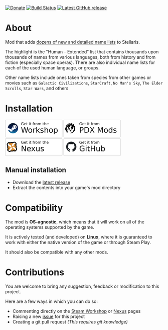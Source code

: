 [![Donate](https://img.shields.io/badge/-%E2%99%A5%20Donate-%23ff69b4)](https://hmlendea.go.ro/fund.html) [![Build Status](https://github.com/hmlendea/stellaris-ui-name-lists/actions/workflows/build.yml/badge.svg)](https://github.com/hmlendea/stellaris-ui-name-lists/actions/workflows/build.yml) [![Latest GitHub release](https://img.shields.io/github/v/release/hmlendea/stellaris-ui-name-lists)](https://github.com/hmlendea/stellaris-ui-name-lists/releases/latest)

# About

Mod that adds [dozens of new and detailed name lists](https://github.com/hmlendea/stellaris-ui-name-lists/wiki/Name-Lists) to Stellaris.

The highlight is the "Human - Extended" list that contains thousands upon thousands of names from various languages, both from history and from fiction (especially space operas).
There are also individual name lists for each of the used human language, or groups.

Other name lists include ones taken from species from other games or movies such as `Galactic Civilizations`, `StarCraft`, `No Man's Sky`, `The Elder Scrolls`, `Star Wars`, and others

# Installation

[![Get it from the Workshop](https://raw.githubusercontent.com/hmlendea/readme-assets/master/badges/stores/steam-workshop.png)](https://steamcommunity.com/sharedfiles/filedetails/?id=1912242707) [![Get it from Paradox Mods](https://raw.githubusercontent.com/hmlendea/readme-assets/master/badges/stores/paradox-mods.png)](https://mods.paradoxplaza.com/mods/25409/Any) [![Get it from the Nexus](https://raw.githubusercontent.com/hmlendea/readme-assets/master/badges/stores/nexus.png)](https://www.nexusmods.com/stellaris/mods/73) [![Get it from GitHub](https://raw.githubusercontent.com/hmlendea/readme-assets/master/badges/stores/github.png)](https://github.com/hmlendea/stellaris-ui-name-lists/releases)

## Manual installation

 - Download the [latest release](https://github.com/hmlendea/stellaris-ui-name-lists/releases)
 - Extract the contents into your game's mod directory

# Compatibility

The mod is **OS-agnostic**, which means that it will work on all of the operating systems supported by the game.

It is actively tested (and developed) on **Linux**, where it is guaranteed to work with either the native version of the game or through Steam Play.

It should also be compatible with any other mods.

# Contributions

You are welcome to bring any suggestion, feedback or modification to this project.

Here are a few ways in which you can do so:
 - Commenting directly on the [Steam Workshop](https://steamcommunity.com/sharedfiles/filedetails/?id=1912242707) or [Nexus](https://www.nexusmods.com/stellaris/mods/73) pages
 - Raising a new [issue](https://github.com/hmlendea/stellaris-ui-name-lists/issues) for this project
 - Creating a git pull request _(This requires git knowledge)_
